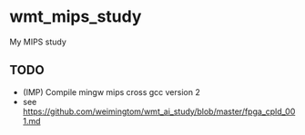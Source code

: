 # wmt_mips_study
My MIPS study

## TODO
* (IMP) Compile mingw mips cross gcc version 2    
* see https://github.com/weimingtom/wmt_ai_study/blob/master/fpga_cpld_001.md  
